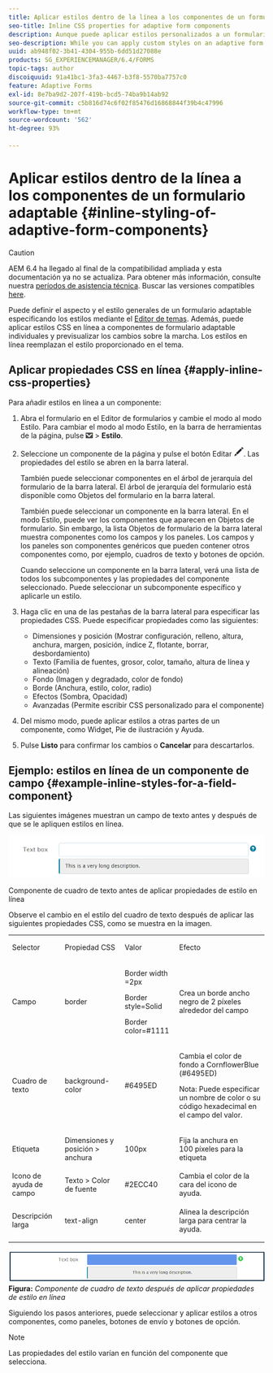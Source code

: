 ```yaml
---
title: Aplicar estilos dentro de la línea a los componentes de un formulario adaptable
seo-title: Inline CSS properties for adaptive form components
description: Aunque puede aplicar estilos personalizados a un formulario adaptable, también puede aplicar propiedades CSS en línea a los componentes individuales de un formulario adaptable.
seo-description: While you can apply custom styles on an adaptive form, you can also apply inline CSS properties on individual components of an adaptive form.
uuid: ab948f02-3b41-4304-955b-6dd51d27088e
products: SG_EXPERIENCEMANAGER/6.4/FORMS
topic-tags: author
discoiquuid: 91a41bc1-3fa3-4467-b3f8-5570ba7757c0
feature: Adaptive Forms
exl-id: 8e7ba9d2-207f-419b-bcd5-74ba9b14ab92
source-git-commit: c5b816d74c6f02f85476d16868844f39b4c47996
workflow-type: tm+mt
source-wordcount: '562'
ht-degree: 93%

---
```


# Aplicar estilos dentro de la línea a los componentes de un formulario adaptable {#inline-styling-of-adaptive-form-components}

>[!CAUTION]
>
>AEM 6.4 ha llegado al final de la compatibilidad ampliada y esta documentación ya no se actualiza. Para obtener más información, consulte nuestra [períodos de asistencia técnica](https://helpx.adobe.com/es/support/programs/eol-matrix.html). Buscar las versiones compatibles [here](https://experienceleague.adobe.com/docs/).

Puede definir el aspecto y el estilo generales de un formulario adaptable especificando los estilos mediante el [Editor de temas](/help/forms/using/themes.md). Además, puede aplicar estilos CSS en línea a componentes de formulario adaptable individuales y previsualizar los cambios sobre la marcha. Los estilos en línea reemplazan el estilo proporcionado en el tema.

## Aplicar propiedades CSS en línea {#apply-inline-css-properties}

Para añadir estilos en línea a un componente:

1. Abra el formulario en el Editor de formularios y cambie el modo al modo Estilo. Para cambiar el modo al modo Estilo, en la barra de herramientas de la página, pulse ![lista desplegable de lienzo](assets/canvas-drop-down.png) > **Estilo**.
1. Seleccione un componente de la página y pulse el botón Editar ![botón-editar](assets/edit-button.png). Las propiedades del estilo se abren en la barra lateral.

   También puede seleccionar componentes en el árbol de jerarquía del formulario de la barra lateral. El árbol de jerarquía del formulario está disponible como Objetos del formulario en la barra lateral.

   También puede seleccionar un componente en la barra lateral. En el modo Estilo, puede ver los componentes que aparecen en Objetos de formulario. Sin embargo, la lista Objetos de formulario de la barra lateral muestra componentes como los campos y los paneles. Los campos y los paneles son componentes genéricos que pueden contener otros componentes como, por ejemplo, cuadros de texto y botones de opción.

   Cuando seleccione un componente en la barra lateral, verá una lista de todos los subcomponentes y las propiedades del componente seleccionado. Puede seleccionar un subcomponente específico y aplicarle un estilo.

1. Haga clic en una de las pestañas de la barra lateral para especificar las propiedades CSS. Puede especificar propiedades como las siguientes:

   * Dimensiones y posición (Mostrar configuración, relleno, altura, anchura, margen, posición, índice Z, flotante, borrar, desbordamiento)
   * Texto (Familia de fuentes, grosor, color, tamaño, altura de línea y alineación)
   * Fondo (Imagen y degradado, color de fondo)
   * Borde (Anchura, estilo, color, radio)
   * Efectos (Sombra, Opacidad)
   * Avanzadas (Permite escribir CSS personalizado para el componente)

1. Del mismo modo, puede aplicar estilos a otras partes de un componente, como Widget, Pie de ilustración y Ayuda.
1. Pulse **Listo** para confirmar los cambios o **Cancelar** para descartarlos.

## Ejemplo: estilos en línea de un componente de campo {#example-inline-styles-for-a-field-component}

Las siguientes imágenes muestran un campo de texto antes y después de que se le apliquen estilos en línea.

![Componente de cuadro de texto antes de aplicar un estilo en línea](assets/no-style.png)

Componente de cuadro de texto antes de aplicar propiedades de estilo en línea

Observe el cambio en el estilo del cuadro de texto después de aplicar las siguientes propiedades CSS, como se muestra en la imagen.

<table> 
 <tbody> 
  <tr> 
   <td><p>Selector</p> </td> 
   <td><p>Propiedad CSS</p> </td> 
   <td><p>Valor</p> </td> 
   <td><p>Efecto</p> </td> 
  </tr> 
  <tr> 
   <td><p>Campo</p> </td> 
   <td><p>border</p> </td> 
   <td><p>Border width =2px</p> <p>Border style=Solid</p> <p>Border color=#1111</p> </td> 
   <td><p>Crea un borde ancho negro de 2 píxeles alrededor del campo</p> </td> 
  </tr> 
  <tr> 
   <td><p>Cuadro de texto</p> </td> 
   <td><p>background-color</p> </td> 
   <td><p>#6495ED</p> </td> 
   <td><p>Cambia el color de fondo a CornflowerBlue (#6495ED)</p> <p>Nota: Puede especificar un nombre de color o su código hexadecimal en el campo del valor.</p> </td> 
  </tr> 
  <tr> 
   <td><p>Etiqueta</p> </td> 
   <td><p>Dimensiones y posición &gt; anchura</p> </td> 
   <td><p>100px</p> </td> 
   <td><p>Fija la anchura en 100 píxeles para la etiqueta</p> </td> 
  </tr> 
  <tr> 
   <td>Icono de ayuda de campo</td> 
   <td>Texto &gt; Color de fuente</td> 
   <td>#2ECC40</td> 
   <td>Cambia el color de la cara del icono de ayuda.</td> 
  </tr> 
  <tr> 
   <td><p>Descripción larga</p> </td> 
   <td><p>text-align</p> </td> 
   <td><p>center</p> </td> 
   <td><p>Alinea la descripción larga para centrar la ayuda.</p> </td> 
  </tr> 
 </tbody> 
</table>

![Estilo de cuadro de texto después de aplicar un estilo en línea](assets/applied-style.png)
**Figura:** *Componente de cuadro de texto después de aplicar propiedades de estilo en línea*

Siguiendo los pasos anteriores, puede seleccionar y aplicar estilos a otros componentes, como paneles, botones de envío y botones de opción.

>[!NOTE]
>
>Las propiedades del estilo varían en función del componente que selecciona.
